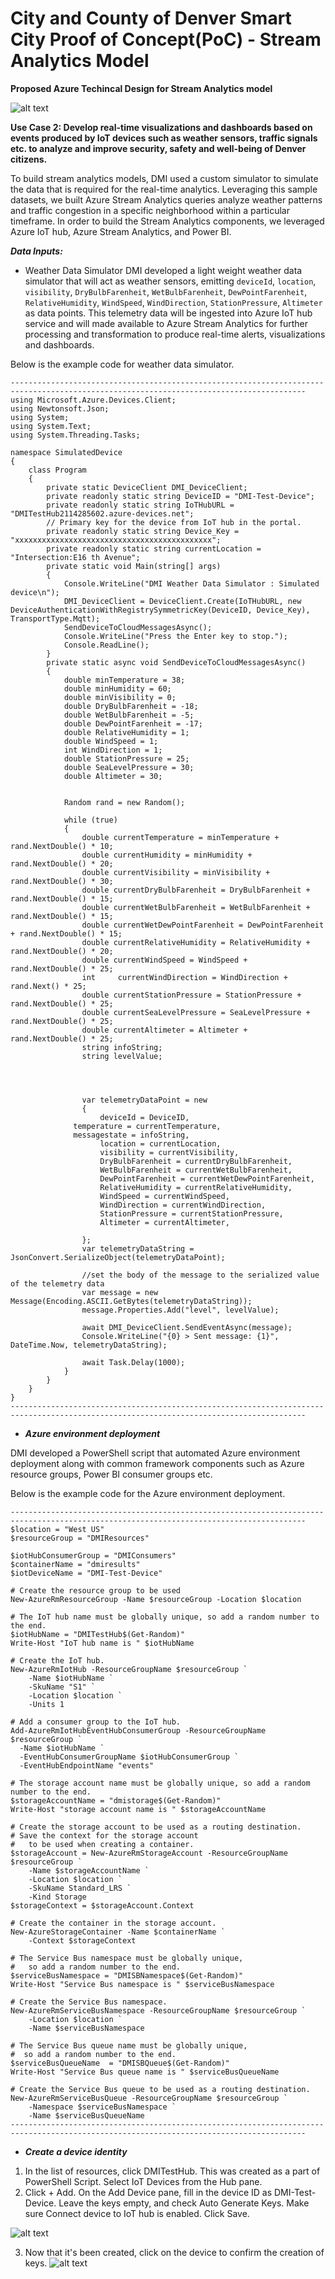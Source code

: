 # City and County of Denver Smart City Proof of Concept(PoC) - Stream Analytics Model

**Proposed Azure Techincal Design for Stream Analytics model**

![alt text](https://github.com/smartcitypoc/smartcitypoc/blob/master/Realtime-Analytics/Images/Proposed_Azure_Technical_Design_StreamAnalytics.png)

**Use Case 2: Develop real-time visualizations and dashboards based on events produced by IoT devices such as weather sensors, traffic signals etc. to analyze and improve security, safety and well-being of Denver citizens.**

To build stream analytics models, DMI used a custom simulator to simulate the data that is required for the real-time analytics. Leveraging this sample datasets, we built Azure Stream Analytics queries  analyze weather patterns and traffic congestion in a specific neighborhood within a particular timeframe. In order to build the Stream Analytics components, we leveraged Azure IoT hub, Azure Stream Analytics, and Power BI.

***Data Inputs:*** 

- Weather Data Simulator
DMI developed a light weight weather data simulator that will act as weather sensors, emitting `deviceId`, `location`, `visibility`, `DryBulbFarenheit`, `WetBulbFarenheit`, `DewPointFarenheit`, `RelativeHumidity`, `WindSpeed`, `WindDirection`, `StationPressure`, `Altimeter` as data points. This telemetry data will be ingested into Azure IoT hub service and will made available to Azure Stream Analytics for further processing and transformation to produce real-time alerts, visualizations and dashboards.

Below is the example code for weather data simulator.

```
----------------------------------------------------------------------------------------------------------------------------------------
using Microsoft.Azure.Devices.Client;
using Newtonsoft.Json;
using System;
using System.Text;
using System.Threading.Tasks;

namespace SimulatedDevice
{
    class Program
    {
        private static DeviceClient DMI_DeviceClient;
        private readonly static string DeviceID = "DMI-Test-Device";
        private readonly static string IoTHubURL = "DMITestHub2114285602.azure-devices.net";
        // Primary key for the device from IoT hub in the portal. 
        private readonly static string Device_Key = "xxxxxxxxxxxxxxxxxxxxxxxxxxxxxxxxxxxxxxxxxxxx";
        private readonly static string currentLocation = "Intersection:E16 th Avenue";
        private static void Main(string[] args)
        {
            Console.WriteLine("DMI Weather Data Simulator : Simulated device\n"); 
            DMI_DeviceClient = DeviceClient.Create(IoTHubURL, new DeviceAuthenticationWithRegistrySymmetricKey(DeviceID, Device_Key), TransportType.Mqtt);
            SendDeviceToCloudMessagesAsync();
            Console.WriteLine("Press the Enter key to stop.");
            Console.ReadLine();
        }
        private static async void SendDeviceToCloudMessagesAsync()
        {
            double minTemperature = 38;
            double minHumidity = 60;
            double minVisibility = 0;
            double DryBulbFarenheit = -18;
            double WetBulbFarenheit = -5;
            double DewPointFarenheit = -17;
            double RelativeHumidity = 1;
            double WindSpeed = 1;
            int WindDirection = 1;
            double StationPressure = 25;
            double SeaLevelPressure = 30;
            double Altimeter = 30;
                        

            Random rand = new Random();

            while (true)
            {
                double currentTemperature = minTemperature + rand.NextDouble() * 10;
                double currentHumidity = minHumidity + rand.NextDouble() * 20;
                double currentVisibility = minVisibility + rand.NextDouble() * 30;
                double currentDryBulbFarenheit = DryBulbFarenheit + rand.NextDouble() * 15;
                double currentWetBulbFarenheit = WetBulbFarenheit + rand.NextDouble() * 15;
                double currentWetDewPointFarenheit = DewPointFarenheit + rand.NextDouble() * 15;
                double currentRelativeHumidity = RelativeHumidity + rand.NextDouble() * 20;
                double currentWindSpeed = WindSpeed + rand.NextDouble() * 25;
                int     currentWindDirection = WindDirection + rand.Next() * 25;
                double currentStationPressure = StationPressure + rand.NextDouble() * 25;
                double currentSeaLevelPressure = SeaLevelPressure + rand.NextDouble() * 25;
                double currentAltimeter = Altimeter + rand.NextDouble() * 25;
                string infoString;
                string levelValue;
                

 

                var telemetryDataPoint = new
                {
                    deviceId = DeviceID,
		      temperature = currentTemperature, 	
		      messagestate = infoString,	
                    location = currentLocation,
                    visibility = currentVisibility,
                    DryBulbFarenheit = currentDryBulbFarenheit,
                    WetBulbFarenheit = currentWetBulbFarenheit,
                    DewPointFarenheit = currentWetDewPointFarenheit,
                    RelativeHumidity = currentRelativeHumidity,
                    WindSpeed = currentWindSpeed,
                    WindDirection = currentWindDirection,
                    StationPressure = currentStationPressure,
                    Altimeter = currentAltimeter,
                    
                };
                var telemetryDataString = JsonConvert.SerializeObject(telemetryDataPoint);

                //set the body of the message to the serialized value of the telemetry data
                var message = new Message(Encoding.ASCII.GetBytes(telemetryDataString));
                message.Properties.Add("level", levelValue);

                await DMI_DeviceClient.SendEventAsync(message);
                Console.WriteLine("{0} > Sent message: {1}", DateTime.Now, telemetryDataString);

                await Task.Delay(1000);
            }
        }
    }
}
----------------------------------------------------------------------------------------------------------------------------------------
```

- ***Azure environment deployment***

DMI developed a PowerShell script that automated Azure environment deployment along with common framework components  such as Azure resource groups, Power BI consumer groups etc. 

Below is the example code for the Azure environment deployment.
```
----------------------------------------------------------------------------------------------------------------------------------------
$location = "West US"
$resourceGroup = "DMIResources"

$iotHubConsumerGroup = "DMIConsumers"
$containerName = "dmiresults"
$iotDeviceName = "DMI-Test-Device"

# Create the resource group to be used 
New-AzureRmResourceGroup -Name $resourceGroup -Location $location

# The IoT hub name must be globally unique, so add a random number to the end.
$iotHubName = "DMITestHub$(Get-Random)"
Write-Host "IoT hub name is " $iotHubName

# Create the IoT hub.
New-AzureRmIotHub -ResourceGroupName $resourceGroup `
    -Name $iotHubName `
    -SkuName "S1" `
    -Location $location `
    -Units 1

# Add a consumer group to the IoT hub.
Add-AzureRmIotHubEventHubConsumerGroup -ResourceGroupName $resourceGroup `
  -Name $iotHubName `
  -EventHubConsumerGroupName $iotHubConsumerGroup `
  -EventHubEndpointName "events"

# The storage account name must be globally unique, so add a random number to the end.
$storageAccountName = "dmistorage$(Get-Random)"
Write-Host "storage account name is " $storageAccountName

# Create the storage account to be used as a routing destination.
# Save the context for the storage account 
#   to be used when creating a container.
$storageAccount = New-AzureRmStorageAccount -ResourceGroupName $resourceGroup `
    -Name $storageAccountName `
    -Location $location `
    -SkuName Standard_LRS `
    -Kind Storage
$storageContext = $storageAccount.Context 

# Create the container in the storage account.
New-AzureStorageContainer -Name $containerName `
    -Context $storageContext

# The Service Bus namespace must be globally unique,
#   so add a random number to the end.
$serviceBusNamespace = "DMISBNamespace$(Get-Random)"
Write-Host "Service Bus namespace is " $serviceBusNamespace

# Create the Service Bus namespace.
New-AzureRmServiceBusNamespace -ResourceGroupName $resourceGroup `
    -Location $location `
    -Name $serviceBusNamespace 

# The Service Bus queue name must be globally unique,
#  so add a random number to the end.
$serviceBusQueueName  = "DMISBQueue$(Get-Random)"
Write-Host "Service Bus queue name is " $serviceBusQueueName 

# Create the Service Bus queue to be used as a routing destination.
New-AzureRmServiceBusQueue -ResourceGroupName $resourceGroup `
    -Namespace $serviceBusNamespace `
    -Name $serviceBusQueueName
----------------------------------------------------------------------------------------------------------------------------------------
```
- ***Create a device identity***
1. In the list of resources, click DMITestHub. This was created as a part of PowerShell Script. Select IoT Devices from the Hub pane.
2. Click + Add. On the Add Device pane, fill in the device ID as DMI-Test-Device. Leave the keys empty, and check Auto Generate Keys. Make sure Connect device to IoT hub is enabled. Click Save.

![alt text](https://github.com/smartcitypoc/smartcitypoc/blob/master/Realtime-Analytics/Images/Device_Identity.png)

3. Now that it's been created, click on the device to confirm  the creation of keys.
![alt text](https://github.com/smartcitypoc/smartcitypoc/blob/master/Realtime-Analytics/Images/Device_Keys.png)







